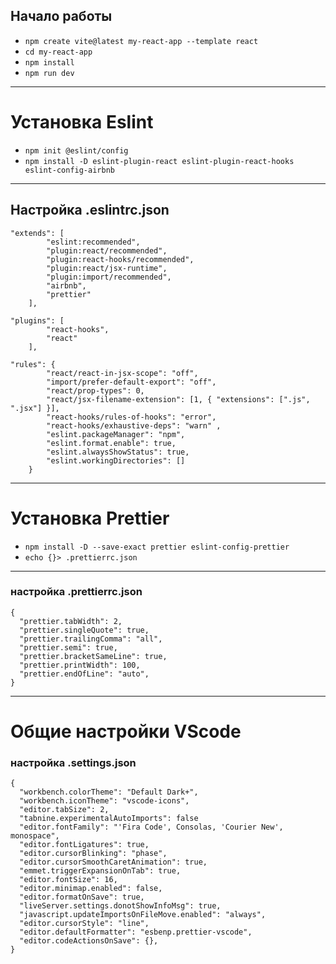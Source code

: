 ## **Начало работы**

- `npm create vite@latest my-react-app --template react`
- `cd my-react-app`
- `npm install`
- `npm run dev`

--------------------------------------

# Установка Eslint

- `npm init @eslint/config`
- `npm install -D eslint-plugin-react eslint-plugin-react-hooks eslint-config-airbnb`

- - - - - - - - - - - - - - - - - - - 

## Настройка .eslintrc.json

```
"extends": [
        "eslint:recommended",
        "plugin:react/recommended",
        "plugin:react-hooks/recommended",
        "plugin:react/jsx-runtime",
        "plugin:import/recommended",
        "airbnb",
        "prettier"
    ],

"plugins": [
        "react-hooks",
        "react"
    ],

"rules": {
        "react/react-in-jsx-scope": "off",
        "import/prefer-default-export": "off",
        "react/prop-types": 0,
        "react/jsx-filename-extension": [1, { "extensions": [".js", ".jsx"] }],
        "react-hooks/rules-of-hooks": "error",
        "react-hooks/exhaustive-deps": "warn" ,
        "eslint.packageManager": "npm",
        "eslint.format.enable": true,
        "eslint.alwaysShowStatus": true,
        "eslint.workingDirectories": []
    }

```

--------------------------------------

# Установка **Prettier**

- `npm install -D --save-exact prettier eslint-config-prettier`
- `echo {}> .prettierrc.json`

- - - - - - - - - - - - - - - - - - - 

### настройка .prettierrc.json

```
{
  "prettier.tabWidth": 2,
  "prettier.singleQuote": true,
  "prettier.trailingComma": "all",
  "prettier.semi": true,
  "prettier.bracketSameLine": true,
  "prettier.printWidth": 100,
  "prettier.endOfLine": "auto",
}
```

--------------------------------------

# Общие настройки VScode

### настройка .settings.json

```
{
  "workbench.colorTheme": "Default Dark+",
  "workbench.iconTheme": "vscode-icons",
  "editor.tabSize": 2,
  "tabnine.experimentalAutoImports": false
  "editor.fontFamily": "'Fira Code', Consolas, 'Courier New', monospace",
  "editor.fontLigatures": true,
  "editor.cursorBlinking": "phase",
  "editor.cursorSmoothCaretAnimation": true,
  "emmet.triggerExpansionOnTab": true,
  "editor.fontSize": 16,
  "editor.minimap.enabled": false,
  "editor.formatOnSave": true,
  "liveServer.settings.donotShowInfoMsg": true,
  "javascript.updateImportsOnFileMove.enabled": "always",
  "editor.cursorStyle": "line",
  "editor.defaultFormatter": "esbenp.prettier-vscode",
  "editor.codeActionsOnSave": {},
}

```
